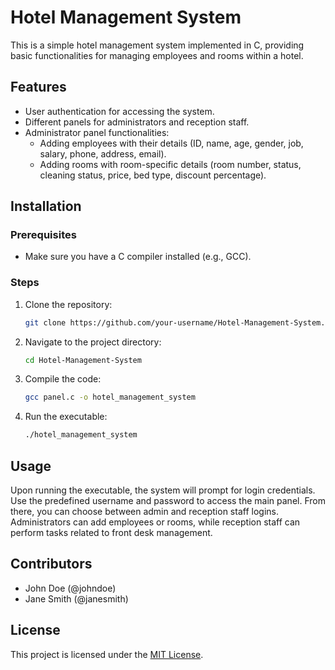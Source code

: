 # Hotel Management System

This is a simple hotel management system implemented in C, providing basic functionalities for managing employees and rooms within a hotel.

## Features

- User authentication for accessing the system.
- Different panels for administrators and reception staff.
- Administrator panel functionalities:
    - Adding employees with their details (ID, name, age, gender, job, salary, phone, address, email).
    - Adding rooms with room-specific details (room number, status, cleaning status, price, bed type, discount percentage).

## Installation

### Prerequisites

- Make sure you have a C compiler installed (e.g., GCC).

### Steps

1. Clone the repository:
    ```bash
    git clone https://github.com/your-username/Hotel-Management-System.git
    ```

2. Navigate to the project directory:
    ```bash
    cd Hotel-Management-System
    ```

3. Compile the code:
    ```bash
    gcc panel.c -o hotel_management_system
    ```

4. Run the executable:
    ```bash
    ./hotel_management_system
    ```

## Usage

Upon running the executable, the system will prompt for login credentials. Use the predefined username and password to access the main panel. From there, you can choose between admin and reception staff logins. Administrators can add employees or rooms, while reception staff can perform tasks related to front desk management.

## Contributors

- John Doe (@johndoe)
- Jane Smith (@janesmith)

## License

This project is licensed under the [MIT License](LICENSE).

